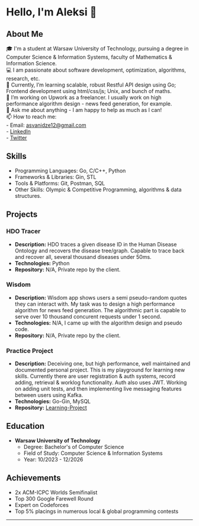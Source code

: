 # Hello, I'm Aleksi 👋

## About Me

🎓 I'm a student at Warsaw University of Technology, pursuing a degree in Computer Science & Information Systems, faculty of Mathematics & Information Science.  
💻 I am passionate about software development, optimization, algorithms, research, etc.  
🌱 Currently, I’m learning scalable, robust Restful API design using Go; Frontend development using html/css/js; Unix, and bunch of maths.  
🔭 I’m working on Upwork as a freelancer. I usually work on high performance algorithm design - news feed generation, for example.  
💬 Ask me about anything - I am happy to help as much as I can!  
📫 How to reach me:  
        - Email: asvanidze12@gmail.com  
        - [LinkedIn](https://www.linkedin.com/in/aleksi-svanidze/)  
        - [Twitter](https://twitter.com/asvan03)  

## Skills

- Programming Languages: Go, C/C++, Python  
- Frameworks & Libraries: Gin, STL  
- Tools & Platforms: Git, Postman, SQL  
- Other Skills: Olympic & Competitive Programming, algorithms & data structures.  

## Projects

### HDO Tracer
- **Description:** HDO traces a given disease ID in the Human Disease Ontology and recovers the disease tree/graph. Capable to trace back and recover all, several thousand diseases under 50ms.
- **Technologies:** Python
- **Repository:** N/A, Private repo by the client.  

### Wisdom
- **Description:** Wisdom app shows users a semi pseudo-random quotes they can interact with. My task was to design a high performance algorithm for news feed generation. The algorithmic part is capable to serve over 10 thousand concurent requests under 1 second.  
- **Technologies:** N/A, I came up with the algorithm design and pseudo code.  
- **Repository:** N/A, Private repo by the client.  

### Practice Project
- **Description:** Deceiving one, but high performance, well maintained and documented personal project. This is my playground for learning new skills. Currently there are user registration & auth systems, record adding, retrieval & worklog functionality. Auth also uses JWT. Working on adding unit tests, and then implementing live messaging features between users using Kafka.  
- **Technologies:** Go-Gin, MySQL  
- **Repository:** [Learning-Project](https://github.com/Allexsen/Learning-Project)  

## Education

- **Warsaw University of Technology**
  - Degree: Bachelor's of Computer Science
  - Field of Study: Computer Science & Information Systems
  - Year: 10/2023 - 12/2026

## Achievements

- 2x ACM-ICPC Worlds Semifinalist
- Top 300 Google Farewell Round
- Expert on Codeforces
- Top 5% placings in numerous local & global programming contests

---

<!---
Allexsen/Allexsen is a ✨ special ✨ repository because its `README.md` (this file) appears on your GitHub profile.
You can click the Preview link to take a look at your changes.
--->
